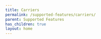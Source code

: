 ```yaml
---
title: Carriers 
permalink: /supported-features/carriers/
parent: Supported Features
has_children: true
layout: home
---
```

